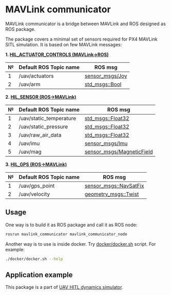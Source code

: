 # MAVLink communicator

MAVLink communicator is a bridge between MAVLink and ROS designed as ROS package.

The package covers a minimal set of sensors required for PX4 MAVLink SITL simulation. It is based on few MAVLink messages:

**1. [HIL_ACTUATOR_CONTROLS (MAVLink->ROS)](https://mavlink.io/en/messages/common.html#HIL_ACTUATOR_CONTROLS)**

| № | Default ROS Topic name | ROS msg         |
| - | ----------------------- | --------------- |
| 1 | /uav/actuators | [sensor_msgs/Joy](https://docs.ros.org/en/api/sensor_msgs/html/msg/Joy.html) |
| 2 | /uav/arm | [std_msgs::Bool](http://docs.ros.org/en/noetic/api/std_msgs/html/msg/Bool.html) |

**2. [HIL_SENSOR (ROS->MAVLink)](https://mavlink.io/en/messages/common.html#HIL_SENSOR)**

| № | Default ROS Topic name | ROS msg         |
| - | ----------------------- | --------------- |
| 1 | /uav/static_temperature | [std_msgs::Float32](http://docs.ros.org/en/melodic/api/std_msgs/html/msg/Float32.html) |
| 2 | /uav/static_pressure    | [std_msgs::Float32](http://docs.ros.org/en/melodic/api/std_msgs/html/msg/Float32.html) |
| 3 | /uav/raw_air_data       | [std_msgs::Float32](http://docs.ros.org/en/melodic/api/std_msgs/html/msg/Float32.html) |
| 4 | /uav/imu | [sensor_msgs/Imu](http://docs.ros.org/en/melodic/api/sensor_msgs/html/msg/Imu.html)  |
| 5 | /uav/mag | [sensor_msgs/MagneticField](http://docs.ros.org/en/melodic/api/sensor_msgs/html/msg/MagneticField.html) |

**3. [HIL_GPS (ROS->MAVLink)](https://mavlink.io/en/messages/common.html#HIL_GPS)**

| № | Default ROS Topic name | ROS msg         |
| - | ----------------------- | --------------- |
| 1 | /uav/gps_point          | [sensor_msgs::NavSatFix](http://docs.ros.org/en/melodic/api/sensor_msgs/html/msg/NavSatFix.html) |
| 2 | /uav/velocity           | [geometry_msgs::Twist](http://docs.ros.org/en/melodic/api/geometry_msgs/html/msg/Twist.html) |

## Usage

One way is to build it as ROS package and call it as ROS node:

```bash
rosrun mavlink_communicator mavlink_communicator_node
```

Another way is to use is inside docker. Try [docker/docker.sh](docker/docker.sh) script. For example:

```bash
./docker/docker.sh --help
```

## Application example

This package is a part of [UAV HITL dynamics simulator](https://github.com/RaccoonlabDev/innopolis_vtol_dynamics).
